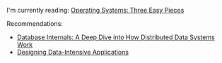 I'm currently reading: [Operating Systems: Three Easy Pieces](https://www.amazon.com/Operating-Systems-Three-Easy-Pieces/dp/198508659X)

<!--
Previously Explored:
- [A Tour of C++](https://www.amazon.co.uk/Tour-C-Depth/dp/0321958314)
- [The Beam Book](https://github.com/happi/theBeamBook)
- Concurrency in Go: Tools and Techniques for Developers
- The Algorithm Design Manual
- Rust for Rustaceans
- [The Go Programming Language](https://www.gopl.io/)
- [Metaprogramming Elixir](https://pragprog.com/titles/cmelixir/metaprogramming-elixir/)
- [Programming Ecto](https://pragprog.com/titles/wmecto/programming-ecto/)
- [The little Ecto Cookbook](https://dashbit.co/ebooks/the-little-ecto-cookbook)
- [Concurrent data processing in elixir](https://pragprog.com/titles/sgdpelixir/concurrent-data-processing-in-elixir/)
- [the rust book](https://github.com/hailelagi/rustacea)
- [elixir in action](https://www.notion.so/Elixir-in-Action-Book-review-27ff4cbe67f140a688637e1422f11641)
- [algorithms and data structures with python](https://runestone.academy/ns/books/published/pythonds/index.html)
--->

<!--
- The Art of Multiprocessor Programming - Maurice Herlihy & Nir Shavit
Interesting/on my radar but who knows if I'll ever get around to it:
- http://www.redbook.io/
- [High Performance Browser Networking](https://hpbn.co/)
- https://cs186berkeley.net/resources/
- [Nand2Tetris](https://www.nand2tetris.org/)
- [How to Design Programs](https://htdp.org/)
- The Kubernetes Book - Poulton N
- Distributed Systems - Maarten & Andrew
- Networking & Kubernetes - A Layered Approach
- [Learn you some erlang (for great good!)](https://learnyousomeerlang.com/content)
- [Erlang in Anger](https://www.erlang-in-anger.com/)
- [Systems Performance](https://www.amazon.com/Systems-Performance-Brendan-Gregg/dp/0136820158)
- design patterns elements of reusable object-oriented software
- [crafting interpreters](https://craftinginterpreters.com/)
-->

Recommendations:
- [Database Internals: A Deep Dive into How Distributed Data Systems Work](https://www.databass.dev/)
- [Designing Data-Intensive Applications](https://www.oreilly.com/library/view/designing-data-intensive-applications/9781491903063/)
